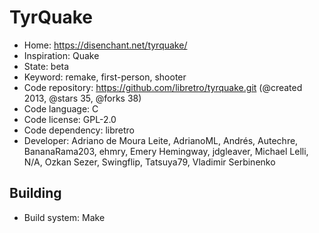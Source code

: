 # TyrQuake

- Home: https://disenchant.net/tyrquake/
- Inspiration: Quake
- State: beta
- Keyword: remake, first-person, shooter
- Code repository: https://github.com/libretro/tyrquake.git (@created 2013, @stars 35, @forks 38)
- Code language: C
- Code license: GPL-2.0
- Code dependency: libretro
- Developer: Adriano de Moura Leite, AdrianoML, Andrés, Autechre, BananaRama203, ehmry, Emery Hemingway, jdgleaver, Michael Lelli, N/A, Ozkan Sezer, Swingflip, Tatsuya79, Vladimir Serbinenko

## Building

- Build system: Make
